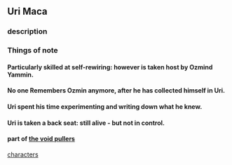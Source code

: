 ## Uri Maca



### description

### Things of note


#### Particularly skilled at self-rewiring: however is taken host by Ozmind Yammin.
#### No one Remembers Ozmin anymore, after he has collected himself in Uri.
#### Uri spent his time experimenting and writing down what he knew.
#### Uri is taken a back seat: still alive - but not in control.
#### part of  [the void pullers](/namshubettulpa/world/the-void-pullers.md)

[characters](../index.md)